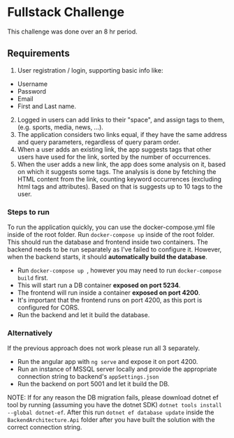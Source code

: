 # Fullstack Challenge #

This challenge was done over an 8 hr period.

## Requirements
1. User registration / login, supporting basic info like:
  - Username
  - Password
  - Email
  - First and Last name.

2. Logged in users can add links to their "space", and assign tags to them, (e.g. sports, media, news, ...).
3. The application considers two links equal, if they have the same address and query parameters, regardless of query param order.
4. When a user adds an existing link, the app suggests tags that other users have used for the link, sorted by the number of occurrences.
5. When the user adds a new link, the app does some analysis on it, based on which it suggests some tags. The analysis is done by fetching the HTML content from the link, counting keyword occurrences (excluding html tags and attributes). Based on that is suggests up to 10 tags to the user.


### Steps to run ###

To run the application quickly, you can use the docker-compose.yml file inside of the
root folder. Run ``` docker-compose up ``` inside of the root folder.
This should run the database and frontend inside two containers. The backend needs to be run separately as I've failed to configure it. However, when the backend starts, it should **automatically build the database**.

* Run ```docker-compose up ```, however you may need to run ``` docker-compose build ``` first.
* This will start run a DB container **exposed on port 5234**.
* The frontend will run inside a container **exposed on port 4200**.
* It's important that the frontend runs on port 4200, as this port is configured for CORS.
* Run the backend and let it build the database.

### Alternatively ###
If the previous approach does not work please run all 3 separately.

* Run the angular app with ``` ng serve ``` and expose it on port 4200.
* Run an instance of MSSQL server locally and provide the appropriate connection string
to backend's ```appSettings.json```
* Run the backend on port 5001 and let it build the DB.

NOTE: If for any reason the DB migration fails, please download dotnet ef tool by running (assuming you have the dotnet SDK) ``` dotnet tools install --global dotnet-ef ```.
After this run ```dotnet ef database update``` inside the ```BackendArchitecture.Api``` folder after you have built the solution with the correct connection string.
